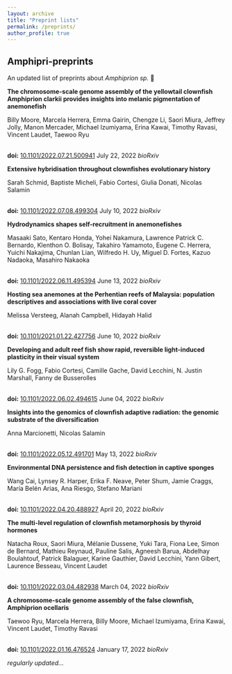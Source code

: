 ```yaml
---
layout: archive
title: "Preprint lists"
permalink: /preprints/
author_profile: true
---
```

<style>
.borderexample {
 border-style:solid;
 border-color:#287EC7;
}
</style>

## Amphipri-preprints
An updated list of preprints about *Amphiprion sp.* 🐠

<div class="tile">
<b>The chromosome-scale genome assembly of the yellowtail clownfish Amphiprion clarkii provides insights into melanic pigmentation of anemonefish </b>

Billy Moore, Marcela Herrera, Emma Gairin, Chengze Li, Saori Miura, Jeffrey Jolly, Manon Mercader, Michael Izumiyama, Erina Kawai, Timothy Ravasi, Vincent Laudet, Taewoo Ryu

<br/><b>doi:</b> <a href="https://doi.org/10.1101/2022.07.21.500941" target="_blank" rel="noopener noreferrer">10.1101/2022.07.21.500941</a>
July 22, 2022 <i>bioRxiv</i> <br/>
</div>

<!--- -----------------------------------------------------------------------  -->
<!--- -----------------------------------------------------------------------  -->

<div class="tile">
<b>Extensive hybridisation throughout clownfishes evolutionary history </b>

Sarah Schmid, Baptiste Micheli, Fabio Cortesi, Giulia Donati, Nicolas Salamin

<br/><b>doi:</b> <a href="https://doi.org/10.1101/2022.07.08.499304" target="_blank" rel="noopener noreferrer">10.1101/2022.07.08.499304</a>
July 10, 2022 <i>bioRxiv</i> <br/>
</div>

<!--- -----------------------------------------------------------------------  -->
<!--- -----------------------------------------------------------------------  -->

<div class="tile">
<b>Hydrodynamics shapes self-recruitment in anemonefishes </b>

Masaaki Sato, Kentaro Honda, Yohei Nakamura, Lawrence Patrick C. Bernardo, Klenthon O. Bolisay, Takahiro Yamamoto, Eugene C. Herrera, Yuichi Nakajima, Chunlan Lian, Wilfredo H. Uy, Miguel D. Fortes, Kazuo Nadaoka, Masahiro Nakaoka

<br/><b>doi:</b> <a href="https://doi.org/10.1101/2022.06.11.495394" target="_blank" rel="noopener noreferrer">10.1101/2022.06.11.495394</a>
June 13, 2022 <i>bioRxiv</i> <br/>
</div>

<!--- -----------------------------------------------------------------------  -->
<!--- -----------------------------------------------------------------------  -->

<div class="tile">
<b>Hosting sea anemones at the Perhentian reefs of Malaysia: population descriptives and associations with live coral cover </b>

Melissa Versteeg, Alanah Campbell, Hidayah Halid

<br/><b>doi:</b> <a href="https://doi.org/10.1101/2021.01.22.427756" target="_blank" rel="noopener noreferrer">10.1101/2021.01.22.427756</a>
June 10, 2022 <i>bioRxiv</i> <br/>
</div>

<!--- -----------------------------------------------------------------------  -->
<!--- -----------------------------------------------------------------------  -->

<div class="tile">
<b>Developing and adult reef fish show rapid, reversible light-induced plasticity in their visual system </b>

Lily G. Fogg, Fabio Cortesi, Camille Gache, David Lecchini, N. Justin Marshall, Fanny de Busserolles

<br/><b>doi:</b> <a href="https://doi.org/10.1101/2022.06.02.494615" target="_blank" rel="noopener noreferrer">10.1101/2022.06.02.494615</a>
June 04, 2022 <i>bioRxiv</i> <br/>
</div>

<!--- -----------------------------------------------------------------------  -->
<!--- -----------------------------------------------------------------------  -->

<div class="tile">
<b>Insights into the genomics of clownfish adaptive radiation: the genomic substrate of the diversification </b>

Anna Marcionetti, Nicolas Salamin

<br/><b>doi:</b> <a href="https://doi.org/10.1101/2022.05.12.491701" target="_blank" rel="noopener noreferrer">10.1101/2022.05.12.491701</a>
May 13, 2022 <i>bioRxiv</i> <br/>
</div>

<!--- -----------------------------------------------------------------------  -->
<!--- -----------------------------------------------------------------------  -->

<div class="tile">
<b>Environmental DNA persistence and fish detection in captive sponges </b>

Wang Cai, Lynsey R. Harper, Erika F. Neave, Peter Shum, Jamie Craggs, María Belén Arias, Ana Riesgo, Stefano Mariani

<br/><b>doi:</b> <a href="https://doi.org/10.1101/2022.04.20.488927" target="_blank" rel="noopener noreferrer">10.1101/2022.04.20.488927</a>
April 20, 2022 <i>bioRxiv</i> <br/>
</div>

<!--- -----------------------------------------------------------------------  -->
<!--- -----------------------------------------------------------------------  -->

<div class="tile">
<b>The multi-level regulation of clownfish metamorphosis by thyroid hormones </b>

Natacha Roux, Saori Miura, Mélanie Dussene, Yuki Tara, Fiona Lee, Simon de Bernard, Mathieu Reynaud, Pauline Salis, Agneesh Barua, Abdelhay Boulahtouf, Patrick Balaguer, Karine Gauthier, David Lecchini, Yann Gibert, Laurence Besseau, Vincent Laudet

<br/><b>doi:</b> <a href="https://doi.org/10.1101/2022.03.04.482938" target="_blank" rel="noopener noreferrer">10.1101/2022.03.04.482938</a>
March 04, 2022 <i>bioRxiv</i> <br/>
</div>
<!--- -----------------------------------------------------------------------  -->
<!--- -----------------------------------------------------------------------  -->

<div class="tile">
<b>A chromosome-scale genome assembly of the false clownfish, Amphiprion ocellaris </b>

Taewoo Ryu, Marcela Herrera, Billy Moore, Michael Izumiyama, Erina Kawai, Vincent Laudet, Timothy Ravasi

<br/><b>doi:</b> <a href="https://doi.org/10.1101/2022.01.16.476524" target="_blank" rel="noopener noreferrer">10.1101/2022.01.16.476524</a>
January 17, 2022 <i>bioRxiv</i> <br/>
</div>
<!--- -----------------------------------------------------------------------  -->
<!--- -----------------------------------------------------------------------  -->

*regularly updated...*
